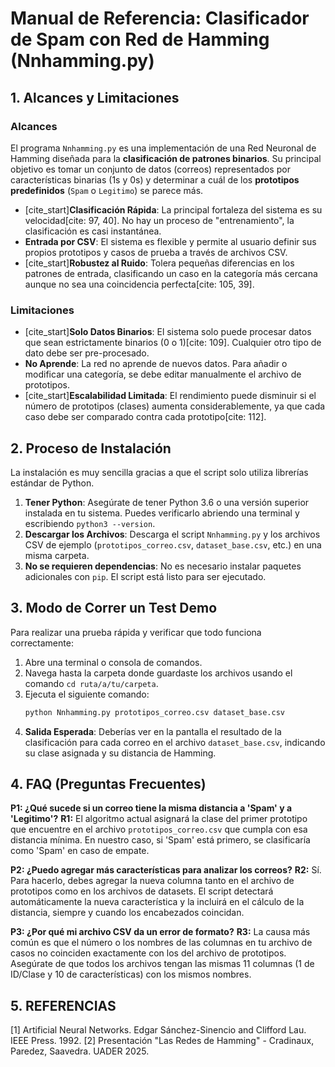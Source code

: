 # Manual de Referencia: Clasificador de Spam con Red de Hamming (Nnhamming.py)

## 1. Alcances y Limitaciones

### Alcances
El programa `Nnhamming.py` es una implementación de una Red Neuronal de Hamming diseñada para la **clasificación de patrones binarios**. Su principal objetivo es tomar un conjunto de datos (correos) representados por características binarias (1s y 0s) y determinar a cuál de los **prototipos predefinidos** (`Spam` o `Legitimo`) se parece más.

- [cite_start]**Clasificación Rápida**: La principal fortaleza del sistema es su velocidad[cite: 97, 40]. No hay un proceso de "entrenamiento", la clasificación es casi instantánea.
- **Entrada por CSV**: El sistema es flexible y permite al usuario definir sus propios prototipos y casos de prueba a través de archivos CSV.
- [cite_start]**Robustez al Ruido**: Tolera pequeñas diferencias en los patrones de entrada, clasificando un caso en la categoría más cercana aunque no sea una coincidencia perfecta[cite: 105, 39].

### Limitaciones
- [cite_start]**Solo Datos Binarios**: El sistema solo puede procesar datos que sean estrictamente binarios (0 o 1)[cite: 109]. Cualquier otro tipo de dato debe ser pre-procesado.
- **No Aprende**: La red no aprende de nuevos datos. Para añadir o modificar una categoría, se debe editar manualmente el archivo de prototipos.
- [cite_start]**Escalabilidad Limitada**: El rendimiento puede disminuir si el número de prototipos (clases) aumenta considerablemente, ya que cada caso debe ser comparado contra cada prototipo[cite: 112].

## 2. Proceso de Instalación

La instalación es muy sencilla gracias a que el script solo utiliza librerías estándar de Python.

1.  **Tener Python**: Asegúrate de tener Python 3.6 o una versión superior instalada en tu sistema. Puedes verificarlo abriendo una terminal y escribiendo `python3 --version`.
2.  **Descargar los Archivos**: Descarga el script `Nnhamming.py` y los archivos CSV de ejemplo (`prototipos_correo.csv`, `dataset_base.csv`, etc.) en una misma carpeta.
3.  **No se requieren dependencias**: No es necesario instalar paquetes adicionales con `pip`. El script está listo para ser ejecutado.

## 3. Modo de Correr un Test Demo

Para realizar una prueba rápida y verificar que todo funciona correctamente:

1.  Abre una terminal o consola de comandos.
2.  Navega hasta la carpeta donde guardaste los archivos usando el comando `cd ruta/a/tu/carpeta`.
3.  Ejecuta el siguiente comando:
    ```bash
    python Nnhamming.py prototipos_correo.csv dataset_base.csv
    ```
4.  **Salida Esperada**: Deberías ver en la pantalla el resultado de la clasificación para cada correo en el archivo `dataset_base.csv`, indicando su clase asignada y su distancia de Hamming.

## 4. FAQ (Preguntas Frecuentes)

**P1: ¿Qué sucede si un correo tiene la misma distancia a 'Spam' y a 'Legitimo'?**
**R1:** El algoritmo actual asignará la clase del primer prototipo que encuentre en el archivo `prototipos_correo.csv` que cumpla con esa distancia mínima. En nuestro caso, si 'Spam' está primero, se clasificaría como 'Spam' en caso de empate.

**P2: ¿Puedo agregar más características para analizar los correos?**
**R2:** Sí. Para hacerlo, debes agregar la nueva columna tanto en el archivo de prototipos como en los archivos de datasets. El script detectará automáticamente la nueva característica y la incluirá en el cálculo de la distancia, siempre y cuando los encabezados coincidan.

**P3: ¿Por qué mi archivo CSV da un error de formato?**
**R3:** La causa más común es que el número o los nombres de las columnas en tu archivo de casos no coinciden exactamente con los del archivo de prototipos. Asegúrate de que todos los archivos tengan las mismas 11 columnas (1 de ID/Clase y 10 de características) con los mismos nombres.

## 5. REFERENCIAS
[1] Artificial Neural Networks. Edgar Sánchez-Sinencio and Clifford Lau. IEEE Press. 1992.
[2] Presentación "Las Redes de Hamming" - Cradinaux, Paredez, Saavedra. UADER 2025.
